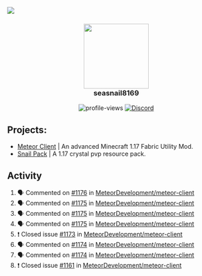 ![](https://hit.yhype.me/github/profile?user_id=17166139)

<h3 align="center">
  <img src="https://i.ibb.co/wLWw4DD/798694-D8-9-F3-D-434-E-B7-B4-E60460-E50-B4-F.png" width="150"/><br>
  seasnail8169
</h3>

<div align="center">
  <img src="https://komarev.com/ghpvc/?username=seasnail8169" alt="profile-views"/>
  <a href="https://discord.gg/bBGQZvd"><img src="https://img.shields.io/discord/689197705683140636?logo=discord" alt="Discord"/></a>
</div>

## Projects:

- [Meteor Client](https://github.com/MeteorDevelopment) | An advanced Minecraft 1.17 Fabric Utility Mod.
- [Snail Pack](https://github.com/seasnail8169/snail-pack) | A 1.17 crystal pvp resource pack.

## Activity

<!--START_SECTION:activity-->
1. 🗣 Commented on [#1176](https://github.com/MeteorDevelopment/meteor-client/issues/1176) in [MeteorDevelopment/meteor-client](https://github.com/MeteorDevelopment/meteor-client)
2. 🗣 Commented on [#1175](https://github.com/MeteorDevelopment/meteor-client/issues/1175) in [MeteorDevelopment/meteor-client](https://github.com/MeteorDevelopment/meteor-client)
3. 🗣 Commented on [#1175](https://github.com/MeteorDevelopment/meteor-client/issues/1175) in [MeteorDevelopment/meteor-client](https://github.com/MeteorDevelopment/meteor-client)
4. 🗣 Commented on [#1175](https://github.com/MeteorDevelopment/meteor-client/issues/1175) in [MeteorDevelopment/meteor-client](https://github.com/MeteorDevelopment/meteor-client)
5. ❗️ Closed issue [#1173](https://github.com/MeteorDevelopment/meteor-client/issues/1173) in [MeteorDevelopment/meteor-client](https://github.com/MeteorDevelopment/meteor-client)
6. 🗣 Commented on [#1174](https://github.com/MeteorDevelopment/meteor-client/issues/1174) in [MeteorDevelopment/meteor-client](https://github.com/MeteorDevelopment/meteor-client)
7. 🗣 Commented on [#1174](https://github.com/MeteorDevelopment/meteor-client/issues/1174) in [MeteorDevelopment/meteor-client](https://github.com/MeteorDevelopment/meteor-client)
8. ❗️ Closed issue [#1161](https://github.com/MeteorDevelopment/meteor-client/issues/1161) in [MeteorDevelopment/meteor-client](https://github.com/MeteorDevelopment/meteor-client)
<!--END_SECTION:activity-->
